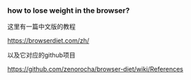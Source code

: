 ### how to lose weight in the browser?
这里有一篇中文版的教程

https://browserdiet.com/zh/

以及它对应的github项目

https://github.com/zenorocha/browser-diet/wiki/References

